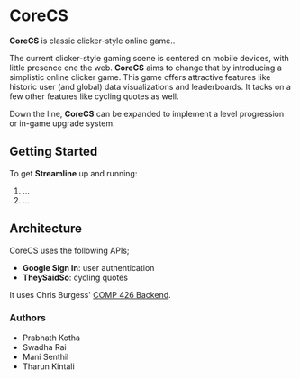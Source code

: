 # CoreCS

**CoreCS** is classic clicker-style online game.. 

The current clicker-style gaming scene is centered on mobile devices, with little presence one the web. **CoreCS** aims to change that by introducing a simplistic online clicker game. This game offers attractive features like historic user (and global) data visualizations and leaderboards. It tacks on a few other features like cycling quotes as well.

Down the line, **CoreCS** can be expanded to implement a level progression or in-game upgrade system.

## Getting Started

To get **Streamline** up and running:
1. ...
2. ...

## Architecture

CoreCS uses the following APIs;
- **Google Sign In**: user authentication
- **TheySaidSo**: cycling quotes

It uses Chris Burgess' [COMP 426 Backend](https://github.com/cgburgess/comp426-backend).

### Authors

- Prabhath Kotha
- Swadha Rai
- Mani Senthil
- Tharun Kintali